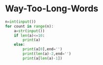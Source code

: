 # Way-Too-Long-Words
```python
n=int(input())
for count in range(n):
    a=str(input())
    if len(a)<=10:
        print(a)
    else:
        print(a[0],end='')
        print(len(a)-2,end='')
        print(a[len(a)-1])

```
